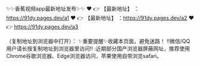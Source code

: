 ✨✨香蕉视频app最新地址发布✨✨
❤️ 👉 【最新地址】 ：https://91dy.pages.dev/a1
❤️ 👉 【最新地址】 ：https://91dy.pages.dev/a2
❤️ 👉 https://91dy.pages.dev/a3

（复制地址到浏览器中打开）：
✨重要提醒✨收藏本页面，避免迷路！
‼️微信/QQ用户请长按复制地址到浏览器里访问‼
:近期部分国产浏览器屏蔽网址，推荐使用Chrome谷歌浏览器、Edge浏览器访问，苹果使用自带浏览safari。
